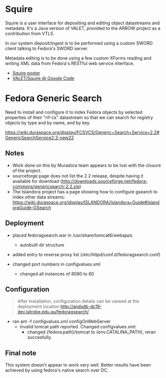 # Squire #

Squire is a user interface for depositing and editing object datastreams and metadata. It's a Java version of VALET, provided to the ARROW project as a contribution from VTLS.

In our system deposit/ingest is to be performed using a custom SWORD client talking to Fedora's SWORD server.

Metadata editing is to be done using a few custom XForms reading and writing XML data from Fedora's RESTful web service interface.

  * [Squire poster](http://smartech.gatech.edu/handle/1853/28459)
  * [VALET/Squire @ Google Code](http://code.google.com/p/valet/wiki/ARROW_Contribution?tm=6)

# Fedora Generic Search #

Need to install and configure it to index Fedora objects by selected properties of their "rif-cs" datastream so that we can search for registry objects by type and by name, and by key.

https://wiki.duraspace.org/display/FCSVCS/Generic+Search+Service+2.2#GenericSearchService2.2-new22

## Notes ##

  * Work done on this by Muradora team appears to be lost with the closure of the project.
  * sourceforge page does not list the 2.2 release, despite having it available for download (http://downloads.sourceforge.net/fedora-commons/genericsearch-2.2.zip)
  * The Islandora project has a page showing how to configure gsearch to index other data streams: https://wiki.duraspace.org/display/ISLANDORA/Islandora+Guide#IslandoraGuide-GSearch

## Deployment ##

  * placed fedoragsearch.war in /usr/share/tomcat6/webapps
    * autobuilt dir structure
  * added entry to reverse proxy list (/etc/httpd/conf.d/fedoragsearch.conf)

  * changed port numbers in configvalues.xml
    * changed all instances of 8080 to 80

## Configuration ##

> After installation, configuration details can be viewed at the deployment location http://andsdb-dc19-dev.latrobe.edu.au/fedoragsearch/

  * ran ant -f configvalues.xml configOnWebServer
    * Invalid tomcat path reported. Changed configvalues.xml:
      * changed {fedora.path}/tomcat to {env.CATALINA\_PATH}, reran succesfully.

## Final note ##

This system doesn't appear to work very well. Better results have been achieved by using fedora's native search over DC.